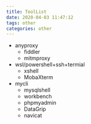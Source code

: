 ```yaml
---
title: ToolList
date: 2020-04-03 11:47:12
tags: other
categories: other
---
```



- anyproxy
  - fiddler
  - mitmproxy
- wsl/powershell+ssh+termial
  - xshell
  - MobaXterm
- mycli
  - mysqlshell
  - workbench
  - phpmyadmin
  - DataGrip
  - navicat

<!--more-->


